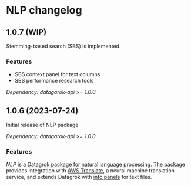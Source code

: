 # NLP changelog

## 1.0.7 (WIP)

Stemming-based search (SBS) is implemented.

### Features

* SBS context panel for text columns
* SBS performance research tools

*Dependency: datagarok-api >= 1.0.0*

## 1.0.6 (2023-07-24) 

Initial release of NLP package

*Dependency: datagarok-api >= 1.0.0*

### Features

*NLP* is a [Datagrok package](https://datagrok.ai/help/develop/develop#packages) for natural language processing. 
The package provides integration with [AWS Translate](https://aws.amazon.com/translate/), a neural machine translation service, and extends Datagrok with [info panels](https://datagrok.ai/help/discover/info-panels) for text files.
